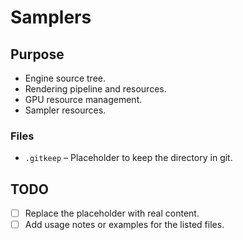 # Samplers

## Purpose
- Engine source tree.
- Rendering pipeline and resources.
- GPU resource management.
- Sampler resources.

### Files
- `.gitkeep` – Placeholder to keep the directory in git.

## TODO
- [ ] Replace the placeholder with real content.
- [ ] Add usage notes or examples for the listed files.
